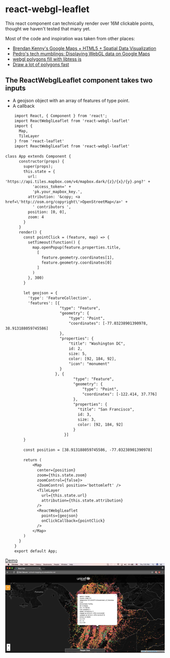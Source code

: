 # react-webgl-leaflet

This react component can technically render over 16M clickable points, thought we haven't tested that many yet.

Most of the code and inspiration was taken from other places:
- [Brendan Kenny's Google Maps + HTML5 + Spatial Data Visualization](https://www.youtube.com/watch?v=aZJnI6hxr-c)
- [Pedro's tech mumblings: Displaying WebGL data on Google Maps](http://build-failed.blogspot.com/2013/02/displaying-webgl-data-on-google-maps.html)
- [webgl polygons fill with libtess js](https://blog.sumbera.com/2014/07/28/webgl-polygons-fill-with-libtess-js/)
- [Draw a lot of polygons fast](https://github.com/sniok/react-leaflet-webgl)


## The ReactWebglLeaflet component takes two inputs
- A geojson object with an array of features of type point.
- A callback 
````
    import React, { Component } from 'react';
    import ReactWebglLeaflet from 'react-webgl-leaflet'
    import {
      Map,
      TileLayer
    } from 'react-leaflet'
    import ReactWebglLeaflet from 'react-webgl-leaflet'

class App extends Component {
      constructor(props) {
        super(props);
        this.state = {
          url: 'https://api.tiles.mapbox.com/v4/mapbox.dark/{z}/{x}/{y}.png?' +
            'access_token=' +
            'pk.your_mapbox_key.',
          attribution: '&copy; <a href=\'http://osm.org/copyright\'>OpenStreetMap</a>' +
            ' contributors ',
          position: [0, 0],
          zoom: 4
        }
      }
      render() {
        const pointClick = (feature, map) => {
          setTimeout(function() {
            map.openPopup(feature.properties.title,
              [
                feature.geometry.coordinates[1],
                feature.geometry.coordinates[0]
              ]
            )
          }, 300)
        }

        let geojson = {
          'type': 'FeatureCollection',
          'features': [{
                        "type": "Feature",
                        "geometry": {
                            "type": "Point",
                            "coordinates": [-77.03238901390978, 38.913188059745586]
                        },
                        "properties": {
                            "title": "Washington DC",
                            id: 2,
                            size: 5,
                            color: [92, 184, 92],
                            "icon": "monument"
                        }
                      }, {
                              "type": "Feature",
                              "geometry": {
                                  "type": "Point",
                                  "coordinates": [-122.414, 37.776]
                              },
                              "properties": {
                                "title": "San Francisco",
                                id: 3,
                                size: 3,
                                color: [92, 184, 92]
                              }
                          }]
        }

        const position = [38.913188059745586, -77.03238901390978]

        return (
            <Map
              center={position}
              zoom={this.state.zoom}
              zoomControl={false}>
              <ZoomControl position='bottomleft' />
              <TileLayer
                url={this.state.url}
                attribution={this.state.attribution}
              />
              <ReactWebglLeaflet
                points={geojson}
                onClickCallback={pointClick}
              />
            </Map>
        )
      }
    }
    export default App;
````
[Demo](http://school-mapping.azurewebsites.net)
![sample](./webgl-clickable-points.jpeg)

